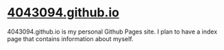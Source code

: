 # [4043094.github.io](4043094.github.io)
4043094.github.io is my personal Github Pages site. I plan to have a index page that contains information
about myself.
